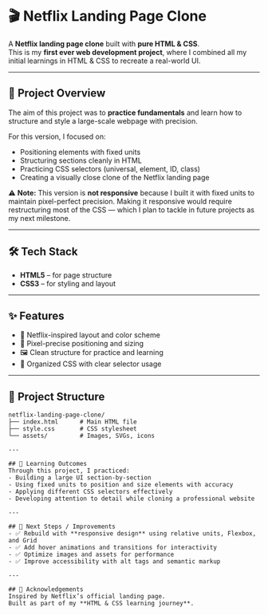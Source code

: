 # 🎬 Netflix Landing Page Clone  

A **Netflix landing page clone** built with **pure HTML & CSS**.  
This is my **first ever web development project**, where I combined all my initial learnings in HTML & CSS to recreate a real-world UI.  

---

## 🚀 Project Overview  
The aim of this project was to **practice fundamentals** and learn how to structure and style a large-scale webpage with precision.  

For this version, I focused on:  
- Positioning elements with fixed units  
- Structuring sections cleanly in HTML  
- Practicing CSS selectors (universal, element, ID, class)  
- Creating a visually close clone of the Netflix landing page  

⚠️ **Note:** This version is **not responsive** because I built it with fixed units to maintain pixel-perfect precision. Making it responsive would require restructuring most of the CSS — which I plan to tackle in future projects as my next milestone.  

---

## 🛠️ Tech Stack  
- **HTML5** – for page structure  
- **CSS3** – for styling and layout  

---

## ✨ Features  
- 🎨 Netflix-inspired layout and color scheme  
- 🔲 Pixel-precise positioning and sizing  
- 🖼️ Clean structure for practice and learning  
- 📝 Organized CSS with clear selector usage  

---

## 📂 Project Structure  

```plaintext
netflix-landing-page-clone/
├── index.html      # Main HTML file
├── style.css       # CSS stylesheet
└── assets/         # Images, SVGs, icons

---

## 🎯 Learning Outcomes  
Through this project, I practiced:  
- Building a large UI section-by-section  
- Using fixed units to position and size elements with accuracy  
- Applying different CSS selectors effectively  
- Developing attention to detail while cloning a professional website  

---

## 📌 Next Steps / Improvements  
- ✅ Rebuild with **responsive design** using relative units, Flexbox, and Grid  
- ✅ Add hover animations and transitions for interactivity  
- ✅ Optimize images and assets for performance  
- ✅ Improve accessibility with alt tags and semantic markup  

---

## 🙌 Acknowledgements  
Inspired by Netflix’s official landing page.  
Built as part of my **HTML & CSS learning journey**.  
